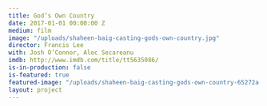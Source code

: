 ```yaml
---
title: God’s Own Country
date: 2017-01-01 00:00:00 Z
medium: film
image: "/uploads/shaheen-baig-casting-gods-own-country.jpg"
director: Francis Lee
with: Josh O’Connor, Alec Secareanu
imdb: http://www.imdb.com/title/tt5635086/
is-in-production: false
is-featured: true
featured-image: "/uploads/shaheen-baig-casting-gods-own-country-65272a.jpg"
layout: project
---
```



